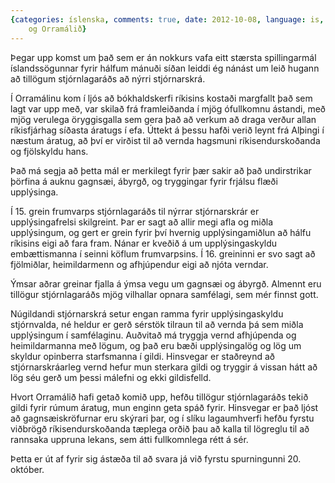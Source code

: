 ```yaml
---
{categories: íslenska, comments: true, date: 2012-10-08, language: is, title: Stjórnarskráin
    og Orramálið}
---
```


Þegar upp komst um það sem er án nokkurs vafa eitt stærsta spillingarmál íslandssögunnar fyrir hálfum mánuði síðan leiddi ég nánást um leið hugann að tillögum stjórnlagaráðs að nýrri stjórnarskrá.

Í Orramálinu kom í ljós að bókhaldskerfi ríkisins kostaði margfallt það sem lagt var upp með, var skilað frá framleiðanda í mjög ófullkomnu ástandi, með mjög verulega öryggisgalla sem gera það að verkum að draga verður allan ríkisfjárhag síðasta áratugs í efa. Úttekt á þessu hafði verið leynt frá Alþingi í næstum áratug, að því er virðist til að vernda hagsmuni ríkisendurskoðanda og fjölskyldu hans.

Það má segja að þetta mál er merkilegt fyrir þær sakir að það undirstrikar þörfina á auknu gagnsæi, ábyrgð, og tryggingar fyrir frjálsu flæði upplýsinga.

Í 15. grein frumvarps stjórnlagaráðs til nýrrar stjórnarskrár er upplýsingafrelsi skilgreint. Þar er sagt að allir megi afla og miðla upplýsingum, og gert er grein fyrir því hvernig upplýsingamiðlun að hálfu ríkisins eigi að fara fram. Nánar er kveðið á um upplýsingaskyldu embættismanna í seinni köflum frumvarpsins. Í 16. greininni er svo sagt að fjölmiðlar, heimildarmenn og afhjúpendur eigi að njóta verndar.

Ýmsar aðrar greinar fjalla á ýmsa vegu um gagnsæi og ábyrgð. Almennt eru tillögur stjórnlagaráðs mjög vilhallar opnara samfélagi, sem mér finnst gott.

Núgildandi stjórnarskrá setur engan ramma fyrir upplýsingaskyldu stjórnvalda, né heldur er gerð sérstök tilraun til að vernda þá sem miðla upplýsingum í samfélaginu. Auðvitað má tryggja vernd afhjúpenda og heimildarmanna með lögum, og það eru bæði upplýsingalög og lög um skyldur opinberra starfsmanna í gildi. Hinsvegar er staðreynd að stjórnarskráarleg vernd hefur mun sterkara gildi og tryggir á vissan hátt að lög séu gerð um þessi málefni og ekki gildisfelld.

Hvort Orramálið hafi getað komið upp, hefðu tillögur stjórnlagaráðs tekið gildi fyrir rúmum áratug, mun enginn geta spáð fyrir. Hinsvegar er það ljóst að gagnsæiskröfurnar eru skýrari þar, og í slíku lagaumhverfi hefðu fyrstu viðbrögð ríkisendurskoðanda tæplega orðið þau að kalla til lögreglu til að rannsaka uppruna lekans, sem átti fullkomnlega rétt á sér.

Þetta er út af fyrir sig ástæða til að svara já við fyrstu spurningunni 20. október.
